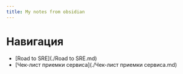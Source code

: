 ```yaml
---
title: My notes from obsidian
---
```


# Навигация
- [Road to SRE](./Road to SRE.md)
- [Чек-лист приемки сервиса](./Чек-лист приемки сервиса.md)
